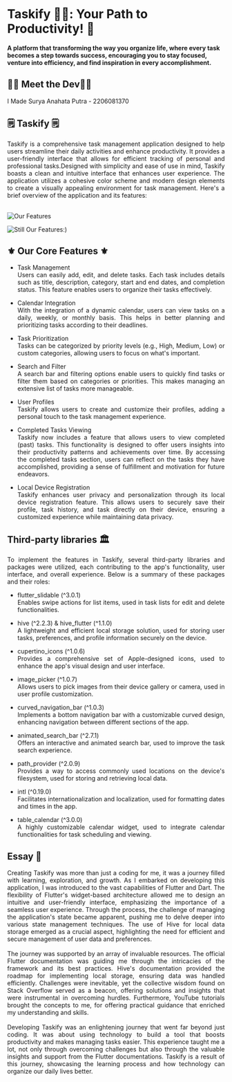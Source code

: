 # Taskify 🧘‍♀️: Your Path to Productivity! 📝
**A platform that transforming the way you organize life, where every task becomes a step towards success, encouraging you to stay focused, venture into efficiency, and find inspiration in every accomplishment.**

## 👨‍💻 Meet the Dev👩‍💻
I Made Surya Anahata Putra - 2206081370  

## 🗒️ Taskify 🗒️
<div align="justify">
Taskify is a comprehensive task management application designed to help users streamline their daily activities and enhance productivity. It provides a user-friendly interface that allows for efficient tracking of personal and professional tasks.Designed with simplicity and ease of use in mind, Taskify boasts a clean and intuitive interface that enhances user experience. The application utilizes a cohesive color scheme and modern design elements to create a visually appealing environment for task management. Here's a brief overview of the application and its features:<br>
<br> 

![Our Features](https://cdn.discordapp.com/attachments/1195589497702862870/1214753293608288326/Register.png?ex=65fa422a&is=65e7cd2a&hm=9a84720b86f80e1028d9c7ad8e6b972c3d32197041f33d06c929f32b4bc13755&)

![Still Our Features:)](https://cdn.discordapp.com/attachments/1195589497702862870/1214753294061142016/New.png?ex=65fa422a&is=65e7cd2a&hm=cead5cf5e5db2cf611fad3dbdd93d0140655d3ddbe955782ef557a0c84012b07&)

## ⚜️ Our Core Features ⚜️

- Task Management<br> 
Users can easily add, edit, and delete tasks. Each task includes details such as title, description, category, start and end dates, and completion status. This feature enables users to organize their tasks effectively.

- Calendar Integration<br> 
With the integration of a dynamic calendar, users can view tasks on a daily, weekly, or monthly basis. This helps in better planning and prioritizing tasks according to their deadlines.

- Task Prioritization<br> 
Tasks can be categorized by priority levels (e.g., High, Medium, Low) or custom categories, allowing users to focus on what's important.

- Search and Filter<br> 
A search bar and filtering options enable users to quickly find tasks or filter them based on categories or priorities. This makes managing an extensive list of tasks more manageable.

- User Profiles<br> 
Taskify allows users to create and customize their profiles, adding a personal touch to the task management experience.

- Completed Tasks Viewing<br> 
Taskify now includes a feature that allows users to view completed (past) tasks. This functionality is designed to offer users insights into their productivity patterns and achievements over time. By accessing the completed tasks section, users can reflect on the tasks they have accomplished, providing a sense of fulfillment and motivation for future endeavors.

- Local Device Registration<br> 
Taskify enhances user privacy and personalization through its local device registration feature. This allows users to securely save their profile, task history, and task directly on their device, ensuring a customized experience while maintaining data privacy.
</div>

## Third-party libraries 🏛️
<div align="justify">
To implement the features in Taskify, several third-party libraries and packages were utilized, each contributing to the app's functionality, user interface, and overall experience. 
Below is a summary of these packages and their roles:
<br> 

- flutter_slidable (^3.0.1)<br> 
Enables swipe actions for list items, used in task lists for edit and delete functionalities.<br> 

- hive (^2.2.3) & hive_flutter (^1.1.0)<br> 
A lightweight and efficient local storage solution, used for storing user tasks, preferences, and profile information securely on the device.<br> 

- cupertino_icons (^1.0.6)<br> 
Provides a comprehensive set of Apple-designed icons, used to enhance the app's visual design and user interface.<br> 

- image_picker (^1.0.7)<br> 
Allows users to pick images from their device gallery or camera, used in user profile customization.<br> 

- curved_navigation_bar (^1.0.3)<br> 
Implements a bottom navigation bar with a customizable curved design, enhancing navigation between different sections of the app.<br> 

- animated_search_bar (^2.7.1)<br> 
Offers an interactive and animated search bar, used to improve the task search experience.<br> 

- path_provider (^2.0.9)<br> Provides a way to access commonly used locations on the device's filesystem, used for storing and retrieving local data.<br> 

- intl (^0.19.0)<br> 
Facilitates internationalization and localization, used for formatting dates and times in the app.<br> 

- table_calendar (^3.0.0)<br> 
A highly customizable calendar widget, used to integrate calendar functionalities for task scheduling and viewing.<br> 
</div>

## Essay 📃
<div align="justify">
Creating Taskify was more than just a coding for me, it was a journey filled with learning, exploration, and growth. As I embarked on developing this application, I was introduced to the vast capabilities of Flutter and Dart. The flexibility of Flutter's widget-based architecture allowed me to design an intuitive and user-friendly interface, emphasizing the importance of a seamless user experience. Through the process, the challenge of managing the application's state became apparent, pushing me to delve deeper into various state management techniques. The use of Hive for local data storage emerged as a crucial aspect, highlighting the need for efficient and secure management of user data and preferences.
<br> <br> 
The journey was supported by an array of invaluable resources. The official Flutter documentation was guiding me through the intricacies of the framework and its best practices. Hive's documentation provided the roadmap for implementing local storage, ensuring data was handled efficiently. Challenges were inevitable, yet the collective wisdom found on Stack Overflow served as a beacon, offering solutions and insights that were instrumental in overcoming hurdles. Furthermore, YouTube tutorials brought the concepts to me, for offering practical guidance that enriched my understanding and skills.
<br> <br> 
Developing Taskify was an enlightening journey that went far beyond just coding. It was about using technology to build a tool that boosts productivity and makes managing tasks easier. This experience taught me a lot, not only through overcoming challenges but also through the valuable insights and support from the Flutter documentations. Taskify is a result of this journey, showcasing the learning process and how technology can organize our daily lives better.
</div>